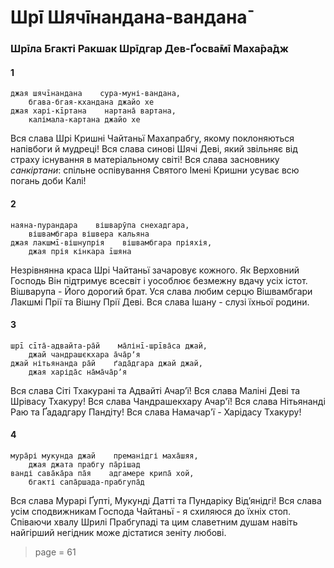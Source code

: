 # Шрī Шячīнандана-вандана̄

### Шрīла Бгакті Ракшак Шрīдгар Дев-Ґосва̄мī Маха̄ра̄дж

#### 1

    джая шячīнандана    сура-муні-вандана,
        бгава-бгая-кхандана джайо хе
    джая харі-кīртана    нартана̄ вартана,
        калімала-картана джайо хе

Вся слава Шрі Кришні Чайтаньї Махапрабгу, якому поклоняються напівбоги й мудреці! Вся слава синові Шячі Деві, який звільняє від страху існування в матеріальному світі! Вся слава засновнику *санкіртани*: спільне оспівування Святого Імені Кришни усуває всю погань доби Калі!

#### 2

    наяна-пурандара    вішварӯпа снехадгара,
        вішвамбгара вішвера кальяна
    джая лакшмī-вішнупрія    вішвамбгара пріяхія,
        джая прія кінкара īшяна

Незрівнянна краса Шрі Чайтаньї зачаровує кожного. Як Верховний Господь Він підтримує всесвіт і уособлює безмежну вдачу усіх істот. Вішварупа - Його дорогий брат. Уся слава любим серцю Вішвамбгари Лакшмі Прії та Вішну Прії Деві. Вся слава Ішану - слузі їхньої родини.

#### 3

    шрī сīта̄-адвайта-ра̄й    ма̄лінī-шрīва̄са джай,
        джай чандрашєкхара а̄ча̄рʼя
    джай нітьянанда ра̄й    ґада̄дгара джай джай,
        джая харіда̄с на̄ма̄ча̄рʼя

Вся слава Сіті Тхакурані та Адвайті Ачар’ї! Вся слава Маліні Деві та Шрівасу Тхакуру! Вся слава Чандрашекхару Ачар'ї! Вся слава Нітьянанді Раю та Ґададгару Пандіту! Вся слава Намачар'ї - Харідасу Тхакуру!

#### 4

    мура̄рі мукунда джай    преманідгі маха̄шяя,
        джая джата прабгу па̄рішад
    ванді сава̄ка̄ра па̄я    адгамере крипа̄ хой,
        бгакті сапа̄ршада-прабгупа̄д

Вся слава Мурарі Ґупті, Мукунді Датті та Пундаріку Відʼянідгі! Вся слава усім сподвижникам Господа Чайтаньї - я схиляюся до їхніх стоп. Співаючи хвалу Шрилі Прабгупаді та цим славетним душам навіть найгірший негідник може дістатися зеніту любові.


> page = 61